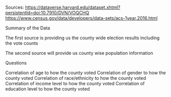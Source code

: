 <p align="center"><src="Images/ElectionsResults.jfif)"></p>

Sources:
https://dataverse.harvard.edu/dataset.xhtml?persistentId=doi:10.7910/DVN/VOQCHQ
https://www.census.gov/data/developers/data-sets/acs-1year.2016.html


Summary of the Data

The first source is providing us the county wide election results including the vote counts

The second source will provide us county wise population information

Questions

Correlation of age to how the county voted
Correlation of gender to how the county voted
Correlation of race/ethnicity to how the county voted
Correlation of income level to how the county voted
Correlation of education level to how the county voted

